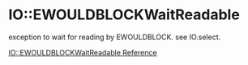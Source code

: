 # IO::EWOULDBLOCKWaitReadable

exception to wait for reading by EWOULDBLOCK. see IO.select.


[IO::EWOULDBLOCKWaitReadable Reference](https://ruby-doc.org/core-2.6/IO/EWOULDBLOCKWaitReadable.html)
